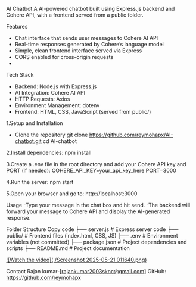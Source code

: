 AI Chatbot
A AI-powered chatbot built using Express.js backend and Cohere API, with a frontend served from a public folder.

Features
- Chat interface that sends user messages to Cohere AI API
- Real-time responses generated by Cohere’s language model
- Simple, clean frontend interface served via Express
- CORS enabled for cross-origin requests
- 
Tech Stack
- Backend: Node.js with Express.js
- AI Integration: Cohere AI API
- HTTP Requests: Axios
- Environment Management: dotenv
- Frontend: HTML, CSS, JavaScript (served from public/)

1.Setup and Installation
- Clone the repository
git clone https://github.com/reymohapx/AI-chatbot.git
cd AI-chatbot

2.Install dependencies:
npm install

3.Create a .env file in the root directory and add your Cohere API key and PORT (if needed):
COHERE_API_KEY=your_api_key_here
PORT=3000

4.Run the server:
npm start

5.Open your browser and go to:
http://localhost:3000

Usage
-Type your message in the chat box and hit send.
-The backend will forward your message to Cohere API and display the AI-generated response.

Folder Structure
Copy code
├── server.js          # Express server code
├── public/            # Frontend files (index.html, CSS, JS)
├── .env               # Environment variables (not committed)
├── package.json       # Project dependencies and scripts
├── README.md          # Project documentation

[![Watch the video](./Screenshot 2025-05-21 011640.png)](./video.mp4)


Contact
Rajan kumar-[rajankumar2003sknc@gmail.com]
GitHub: https://github.com/reymohapx
